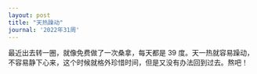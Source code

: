 ```yaml
---
layout: post
title: "天热躁动"
journal: '2022年31周'
---
```


最近出去转一圈，就像免费做了一次桑拿，每天都是 39 度。天一热就容易躁动，不容易静下心来，这个时候就格外珍惜时间，但是又没有办法回到过去。熬吧！